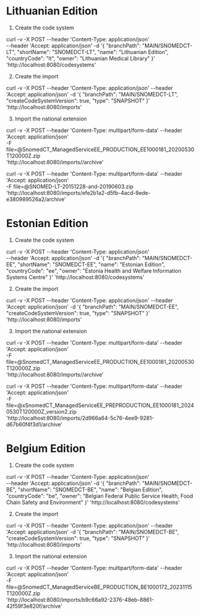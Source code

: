 # Lithuanian Edition
1. Create the code system

curl -v -X POST --header 'Content-Type: application/json' \
--header 'Accept: application/json' -d '{
  "branchPath": "MAIN/SNOMEDCT-LT",
  "shortName": "SNOMEDCT-LT",
  "name": "Lithuanian Edition",
  "countryCode": "lt",
  "owner": "Lithuanian Medical Library"
}' 'http://localhost:8080/codesystems'

2. Create the import

curl -v -X POST --header 'Content-Type: application/json' --header 'Accept: application/json' -d '{
  "branchPath": "MAIN/SNOMEDCT-LT",
  "createCodeSystemVersion": true,
  "type": "SNAPSHOT"
}' 'http://localhost:8080/imports'

3. Import the national extension

curl -v -X POST --header 'Content-Type: multipart/form-data' --header 'Accept: application/json' \
-F file=@SnomedCT_ManagedServiceEE_PRODUCTION_EE1000181_20200530T120000Z.zip \
'http://localhost:8080/imports/<importid>/archive'


curl -v -X POST --header 'Content-Type: multipart/form-data' --header 'Accept: application/json' \
-F file=@SNOMED-LT-20151228-and-20190603.zip \
'http://localhost:8080/imports/efe2b1a2-d5fb-4acd-9ede-e380989526a2/archive'



# Estonian Edition

1. Create the code system

curl -v -X POST --header 'Content-Type: application/json' \
--header 'Accept: application/json' -d '{
  "branchPath": "MAIN/SNOMEDCT-EE",
  "shortName": "SNOMEDCT-EE",
  "name": "Estonian Edition",
  "countryCode": "ee",
  "owner": "Estonia Health and Welfare Information Systems Centre"
}' 'http://localhost:8080/codesystems'

2. Create the import

curl -v -X POST --header 'Content-Type: application/json' --header 'Accept: application/json' -d '{
  "branchPath": "MAIN/SNOMEDCT-EE",
  "createCodeSystemVersion": true,
  "type": "SNAPSHOT"
}' 'http://localhost:8080/imports'

3. Import the national extension

curl -v -X POST --header 'Content-Type: multipart/form-data' --header 'Accept: application/json' \
-F file=@SnomedCT_ManagedServiceEE_PRODUCTION_EE1000181_20200530T120000Z.zip \
'http://localhost:8080/imports/<importid>/archive'


curl -v -X POST --header 'Content-Type: multipart/form-data' --header 'Accept: application/json' \
-F file=@xSnomedCT_ManagedServiceEE_PREPRODUCTION_EE1000181_20240530T120000Z_version2.zip \
'http://localhost:8080/imports/2d966a64-5c76-4ee9-9281-d67b60f4f3d1/archive'

# Belgium Edition

1. Create the code system

curl -v -X POST --header 'Content-Type: application/json' \
--header 'Accept: application/json' -d '{
  "branchPath": "MAIN/SNOMEDCT-BE",
  "shortName": "SNOMEDCT-BE",
  "name": "Belgian Edition",
  "countryCode": "be",
  "owner": "Belgian Federal Public Service Health, Food Chain Safety and Environment"
}' 'http://localhost:8080/codesystems'

2. Create the import

curl -v -X POST --header 'Content-Type: application/json' --header 'Accept: application/json' -d '{
  "branchPath": "MAIN/SNOMEDCT-BE",
  "createCodeSystemVersion": true,
  "type": "SNAPSHOT"
}' 'http://localhost:8080/imports'

3. Import the national extension

curl -v -X POST --header 'Content-Type: multipart/form-data' --header 'Accept: application/json' \
-F file=@SnomedCT_ManagedServiceBE_PRODUCTION_BE1000172_20231115T120000Z.zip \
'http://localhost:8080/imports/b9c66a92-2376-48eb-8861-42f59f3e820f/archive'
